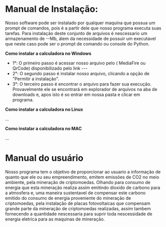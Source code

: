 <h1>Manual de Instalação: </h1>

Nosso software pode ser instalado por qualquer maquina que possua um prompt de comandos, pois é a partir dele que nosso programa executa suas tarefas. Para instalação deste conjunto de arquivos é nescessario um armazenamento de --Mb, álem da necessidade de possuir um executavel que neste caso pode ser o prompt de comando ou console do Python.

**Como instalar a calculadora no Windows**

- 1°: O primeiro passo é acessar nosso arquivo pelo ( MediaFire ou QrCode) disponibilizado pelo link ---
- 2°: O segundo passo é instalar nosso arquivo, clicando a opção de "Permitir a instalação".
- 3°: O terceiro passo é encontrar o arquivo para fazer sua execução. Provavelmente ele se encontrará em explorador de arquivos na aba de downloads e, apos isto é so entrar em nossa pasta e clicar em programa.

**Como instalar a calculadora no Linux**

...

**Como instalar a calculadora no MAC**

...

# Manual do usuário

Nosso programa tem o objetivo de proporcionar ao usuario a informação de quanto que ele ou seu empreendimento, emitem emissões de CO2 no meio ambiente, pela mineração de criptomoedas. Olhando para consumo de energia que esta mineração realiza assim emitindo dioxido de carbono para a atmosfera e, uma maneira sustentavel de compensar este carbono emitido do consumo de energia proveniente do mineração de criptomoedas, pela instalação de placas fotovoltaicas que compensam grande parte da mineração de criptomoedas realizadas, assim tambem fornecendo a quantidade nescessaria para suprir toda nescessidade de energia eletrica para as maquinas de mineração.

